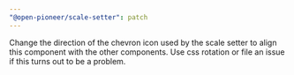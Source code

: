 ```yaml
---
"@open-pioneer/scale-setter": patch
---
```


Change the direction of the chevron icon used by the scale setter to align this component with the other components. Use css rotation or file an issue if this turns out to be a problem.
